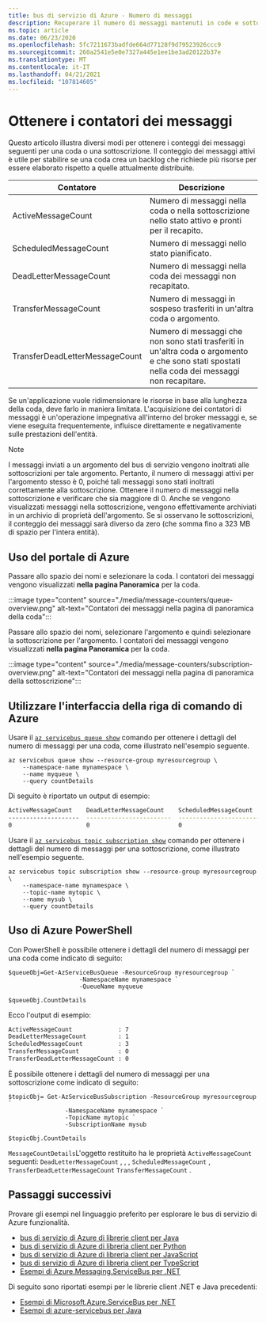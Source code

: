 ```yaml
---
title: bus di servizio di Azure - Numero di messaggi
description: Recuperare il numero di messaggi mantenuti in code e sottoscrizioni usando Azure Resource Manager e le API NamespaceManager bus di servizio di Azure namespacemanager.
ms.topic: article
ms.date: 06/23/2020
ms.openlocfilehash: 5fc7211673badfde664d77128f9d79523926ccc9
ms.sourcegitcommit: 260a2541e5e0e7327a445e1ee1be3ad20122b37e
ms.translationtype: MT
ms.contentlocale: it-IT
ms.lasthandoff: 04/21/2021
ms.locfileid: "107814605"
---
```

# <a name="get-message-counters"></a>Ottenere i contatori dei messaggi
Questo articolo illustra diversi modi per ottenere i conteggi dei messaggi seguenti per una coda o una sottoscrizione. Il conteggio dei messaggi attivi è utile per stabilire se una coda crea un backlog che richiede più risorse per essere elaborato rispetto a quelle attualmente distribuite. 

| Contatore | Descrizione |
| ----- | ---------- | 
| ActiveMessageCount | Numero di messaggi nella coda o nella sottoscrizione nello stato attivo e pronti per il recapito. |
| ScheduledMessageCount | Numero di messaggi nello stato pianificato. |
| DeadLetterMessageCount | Numero di messaggi nella coda dei messaggi non recapitato. |
| TransferMessageCount | Numero di messaggi in sospeso trasferiti in un'altra coda o argomento. |
| TransferDeadLetterMessageCount | Numero di messaggi che non sono stati trasferiti in un'altra coda o argomento e che sono stati spostati nella coda dei messaggi non recapitare. |

Se un'applicazione vuole ridimensionare le risorse in base alla lunghezza della coda, deve farlo in maniera limitata. L'acquisizione dei contatori di messaggi è un'operazione impegnativa all'interno del broker messaggi e, se viene eseguita frequentemente, influisce direttamente e negativamente sulle prestazioni dell'entità.

> [!NOTE]
> I messaggi inviati a un argomento del bus di servizio vengono inoltrati alle sottoscrizioni per tale argomento. Pertanto, il numero di messaggi attivi per l'argomento stesso è 0, poiché tali messaggi sono stati inoltrati correttamente alla sottoscrizione. Ottenere il numero di messaggi nella sottoscrizione e verificare che sia maggiore di 0. Anche se vengono visualizzati messaggi nella sottoscrizione, vengono effettivamente archiviati in un archivio di proprietà dell'argomento. Se si osservano le sottoscrizioni, il conteggio dei messaggi sarà diverso da zero (che somma fino a 323 MB di spazio per l'intera entità).


## <a name="using-azure-portal"></a>Uso del portale di Azure
Passare allo spazio dei nomi e selezionare la coda. I contatori dei messaggi vengono visualizzati **nella pagina Panoramica** per la coda.

:::image type="content" source="./media/message-counters/queue-overview.png" alt-text="Contatori dei messaggi nella pagina di panoramica della coda":::

Passare allo spazio dei nomi, selezionare l'argomento e quindi selezionare la sottoscrizione per l'argomento. I contatori dei messaggi vengono visualizzati **nella pagina Panoramica** per la coda.

:::image type="content" source="./media/message-counters/subscription-overview.png" alt-text="Contatori dei messaggi nella pagina di panoramica della sottoscrizione":::

## <a name="using-azure-cli"></a>Utilizzare l'interfaccia della riga di comando di Azure
Usare il [`az servicebus queue show`](/cli/azure/servicebus/queue#az_servicebus_queue_show) comando per ottenere i dettagli del numero di messaggi per una coda, come illustrato nell'esempio seguente. 

```azurecli-interactive
az servicebus queue show --resource-group myresourcegroup \
    --namespace-name mynamespace \
    --name myqueue \
    --query countDetails
```

Di seguito è riportato un output di esempio:

```bash
ActiveMessageCount    DeadLetterMessageCount    ScheduledMessageCount    TransferMessageCount    TransferDeadLetterMessageCount
--------------------  ------------------------  -----------------------  ----------------------  --------------------------------
0                     0                         0                        0                       0
```

Usare il [`az servicebus topic subscription show`](/cli/azure/servicebus/topic/subscription#az_servicebus_topic_subscription_show) comando per ottenere i dettagli del numero di messaggi per una sottoscrizione, come illustrato nell'esempio seguente. 

```azurecli-interactive
az servicebus topic subscription show --resource-group myresourcegroup \
    --namespace-name mynamespace \
    --topic-name mytopic \
    --name mysub \
    --query countDetails
```

## <a name="using-azure-powershell"></a>Uso di Azure PowerShell
Con PowerShell è possibile ottenere i dettagli del numero di messaggi per una coda come indicato di seguito:

```azurepowershell-interactive
$queueObj=Get-AzServiceBusQueue -ResourceGroup myresourcegroup `
                    -NamespaceName mynamespace `
                    -QueueName myqueue 

$queueObj.CountDetails
```

Ecco l'output di esempio:

```bash
ActiveMessageCount             : 7
DeadLetterMessageCount         : 1
ScheduledMessageCount          : 3
TransferMessageCount           : 0
TransferDeadLetterMessageCount : 0
```

È possibile ottenere i dettagli del numero di messaggi per una sottoscrizione come indicato di seguito:

```azurepowershell-interactive
$topicObj= Get-AzServiceBusSubscription -ResourceGroup myresourcegroup `
                -NamespaceName mynamespace `
                -TopicName mytopic `
                -SubscriptionName mysub

$topicObj.CountDetails
```

`MessageCountDetails`L'oggetto restituito ha le proprietà `ActiveMessageCount` seguenti: `DeadLetterMessageCount` , , , `ScheduledMessageCount` , `TransferDeadLetterMessageCount` `TransferMessageCount` . 

## <a name="next-steps"></a>Passaggi successivi

Provare gli esempi nel linguaggio preferito per esplorare le bus di servizio di Azure funzionalità. 

- [bus di servizio di Azure di librerie client per Java](/samples/azure/azure-sdk-for-java/servicebus-samples/)
- [bus di servizio di Azure di libreria client per Python](/samples/azure/azure-sdk-for-python/servicebus-samples/)
- [bus di servizio di Azure di libreria client per JavaScript](/samples/azure/azure-sdk-for-js/service-bus-javascript/)
- [bus di servizio di Azure di libreria client per TypeScript](/samples/azure/azure-sdk-for-js/service-bus-typescript/)
- [Esempi di Azure.Messaging.ServiceBus per .NET](/samples/azure/azure-sdk-for-net/azuremessagingservicebus-samples/)

Di seguito sono riportati esempi per le librerie client .NET e Java precedenti:
- [Esempi di Microsoft.Azure.ServiceBus per .NET](https://github.com/Azure/azure-service-bus/tree/master/samples/DotNet/Microsoft.Azure.ServiceBus/)
- [Esempi di azure-servicebus per Java](https://github.com/Azure/azure-service-bus/tree/master/samples/Java/azure-servicebus/MessageBrowse)
